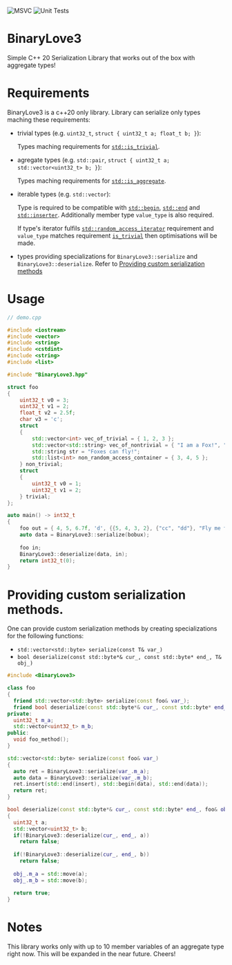![MSVC](https://github.com/RedSkittleFox/BinaryLove3/workflows/Build%20Demo/badge.svg)
![Unit Tests](https://github.com/RedSkittleFox/BinaryLove3/workflows/VS%20Test%20Platform/badge.svg)

# BinaryLove3
Simple C++ 20 Serialization Library that works out of the box with aggregate types!

# Requirements
BinaryLove3 is a c++20 only library. 
Library can serialize only types maching these requirements:
* trivial types (e.g. `uint32_t`, `struct { uint32_t a; float_t b; }`): 
  
  Types maching requirements for [`std::is_trivial`](https://en.cppreference.com/w/cpp/types/is_trivial).
* agregate types (e.g. `std::pair`, `struct { uint32_t a; std::vector<uint32_t> b; }`):
  
  Types maching requirements for [`std::is_aggregate`](https://en.cppreference.com/w/cpp/types/is_aggregate).
* iterable types (e.g. `std::vector`):
  
  Type is required to be compatible with [`std::begin`](https://en.cppreference.com/w/cpp/iterator/begin), [`std::end`](https://en.cppreference.com/w/cpp/iterator/end) and [`std::inserter`](https://en.cppreference.com/w/cpp/iterator/inserter). Additionally member type `value_type` is also required.
  
  If type's iterator fulfils [`std::random_access_iterator`](https://en.cppreference.com/w/cpp/iterator/random_access_iterator) requirement and `value_type` matches requirement [`is_trivial`](https://en.cppreference.com/w/cpp/types/is_trivial) then optimisations will be made. 

* types providing specializations for `BinaryLove3::serialize` and `BinaryLove3::deserialize`. Refer to [Providing custom serialization methods](https://github.com/RedSkittleFox/BinaryLove3#providing-custom-serialization-methods)

# Usage
```cpp
// demo.cpp

#include <iostream>
#include <vector>
#include <string>
#include <cstdint>
#include <string>
#include <list>

#include "BinaryLove3.hpp"

struct foo
{
	uint32_t v0 = 3;
	uint32_t v1 = 2;
	float_t v2 = 2.5f;
	char v3 = 'c';
	struct
	{
		std::vector<int> vec_of_trivial = { 1, 2, 3 };
		std::vector<std::string> vec_of_nontrivial = { "I am a Fox!", "In a big Box!" };
		std::string str = "Foxes can fly!";
		std::list<int> non_random_access_container = { 3, 4, 5 };
	} non_trivial;
	struct
	{
		uint32_t v0 = 1;
		uint32_t v1 = 2;
	} trivial;
};

auto main() -> int32_t
{
	foo out = { 4, 5, 6.7f, 'd', {{5, 4, 3, 2}, {"cc", "dd"}, "Fly me to the moon..." , {7, 8, 9}}, {3, 4} };
	auto data = BinaryLove3::serialize(bobux);
	
	foo in;
	BinaryLove3::deserialize(data, in);
	return int32_t(0);
}
```

# Providing custom serialization methods.
One can provide custom serialization methods by creating specializations for the following functions:
* `std::vector<std::byte> serialize(const T& var_)`
* `bool deserialize(const std::byte*& cur_, const std::byte* end_, T& obj_)`

```cpp
#include <BinaryLove3>

class foo
{
  friend std::vector<std::byte> serialize(const foo& var_);
  friend bool deserialize(const std::byte*& cur_, const std::byte* end_, foo& obj_);
private:
  uint32_t m_a;
  std::vector<uint32_t> m_b;
public:
  void foo_method();
}

std::vector<std::byte> serialize(const foo& var_)
{
  auto ret = BinaryLove3::serialize(var_.m_a);
  auto data = BinaryLove3::serialize(var_.m_b);
  ret.insert(std::end(insert), std::begin(data), std::end(data));
  return ret;
}

bool deserialize(const std::byte*& cur_, const std::byte* end_, foo& obj_)
{
  uint32_t a;
  std::vector<uint32_t> b;
  if(!BinaryLove3::deserialize(cur_, end_, a))
    return false;
  
  if(!BinaryLove3::deserialize(cur_, end_, b))
    return false;
    
  obj_.m_a = std::move(a);
  obj_.m_b = std::move(b);
  
  return true;
}
```

# Notes
This library works only with up to 10 member variables of an aggregate type right now. This will be expanded in the near future. Cheers!
